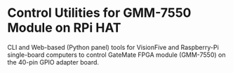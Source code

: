 # Control Utilities for GMM-7550 Module on RPi HAT

CLI and Web-based (Python panel) tools for VisionFive and Raspberry-Pi
single-board computers to control GateMate FPGA module (GMM-7550) on
the 40-pin GPIO adapter board.